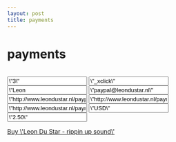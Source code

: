 ```yaml
---
layout: post
title: payments
---
```

<h1>payments</h1><br><form id=\"leon-du-star---rippin-up-sound\" action=\"https://www.sandbox.paypal.com/cgi-bin/webscr\" method=\"post\" style=\"\">
<input name=\"custom\" value=\"3\" type=\"hidden\">
<input name=\"cmd\" value=\"_xclick\" type=\"hidden\">
<input name=\"item_name\" value=\"Leon Du Star - rippin up sound\" type=\"hidden\">
<input name=\"business\" value=\"paypal@leondustar.nl\" type=\"hidden\">
<input name=\"notify_url\" value=\"http://www.leondustar.nl/paypal\" type=\"hidden\">
<input name=\"return\" value=\"http://www.leondustar.nl/payment-succes\" type=\"hidden\">
<input name=\"cancel_return\" value=\"http://www.leondustar.nl/payment-cancel\" type=\"hidden\">
<input name=\"mc_currency\" value=\"USD\" type=\"hidden\">
<input name=\"amount\" value=\"2.50\" type=\"hidden\">
</form>
<a href=\"#\" class=\"buy\" onclick=\'$(\"leon-du-star---rippin-up-sound\").submit()\'>Buy \'Leon Du Star - rippin up sound\'</a>

